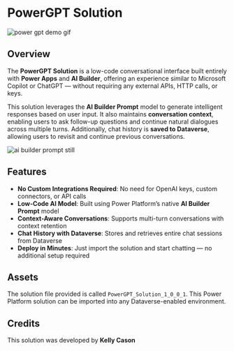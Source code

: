 # PowerGPT Solution

![power gpt demo gif](https://i.imgur.com/91LNWCI.gif)

## Overview
The **PowerGPT Solution** is a low-code conversational interface built entirely with **Power Apps** and **AI Builder**, offering an experience similar to Microsoft Copilot or ChatGPT — without requiring any external APIs, HTTP calls, or keys.

This solution leverages the **AI Builder Prompt** model to generate intelligent responses based on user input. It also maintains **conversation context**, enabling users to ask follow-up questions and continue natural dialogues across multiple turns. Additionally, chat history is **saved to Dataverse**, allowing users to revisit and continue previous conversations.

![ai builder prompt still](https://i.imgur.com/j52YYq5.png)

## Features
- **No Custom Integrations Required**: No need for OpenAI keys, custom connectors, or API calls
- **Low-Code AI Model**: Built using Power Platform’s native **AI Builder Prompt** model
- **Context-Aware Conversations**: Supports multi-turn conversations with context retention
- **Chat History with Dataverse**: Stores and retrieves entire chat sessions from Dataverse
- **Deploy in Minutes**: Just import the solution and start chatting — no additional setup required

## Assets
The solution file provided is called `PowerGPT_Solution_1_0_0_1`. This Power Platform solution can be imported into any Dataverse-enabled environment.

## Credits
This solution was developed by **Kelly Cason**
